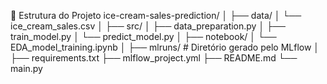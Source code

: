 📁 Estrutura do Projeto
ice-cream-sales-prediction/
│
├── data/
│   └── ice_cream_sales.csv
│
├── src/
│   ├── data_preparation.py
│   ├── train_model.py
│   └── predict_model.py
│
├── notebook/
│   └── EDA_model_training.ipynb
│
├── mlruns/              # Diretório gerado pelo MLflow
│
├── requirements.txt
├── mlflow_project.yml
├── README.md
└── main.py
